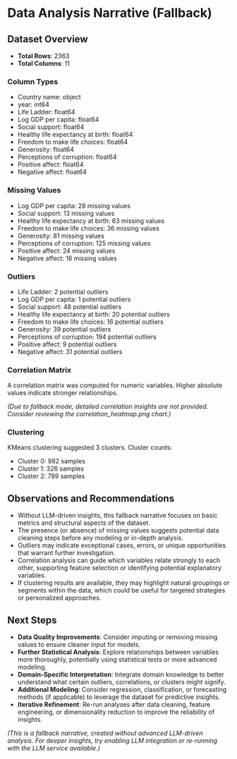 
# Data Analysis Narrative (Fallback)

## Dataset Overview
- **Total Rows**: 2363
- **Total Columns**: 11

### Column Types
- Country name: object
- year: int64
- Life Ladder: float64
- Log GDP per capita: float64
- Social support: float64
- Healthy life expectancy at birth: float64
- Freedom to make life choices: float64
- Generosity: float64
- Perceptions of corruption: float64
- Positive affect: float64
- Negative affect: float64

### Missing Values
- Log GDP per capita: 28 missing values
- Social support: 13 missing values
- Healthy life expectancy at birth: 63 missing values
- Freedom to make life choices: 36 missing values
- Generosity: 81 missing values
- Perceptions of corruption: 125 missing values
- Positive affect: 24 missing values
- Negative affect: 16 missing values

### Outliers
- Life Ladder: 2 potential outliers
- Log GDP per capita: 1 potential outliers
- Social support: 48 potential outliers
- Healthy life expectancy at birth: 20 potential outliers
- Freedom to make life choices: 16 potential outliers
- Generosity: 39 potential outliers
- Perceptions of corruption: 194 potential outliers
- Positive affect: 9 potential outliers
- Negative affect: 31 potential outliers

### Correlation Matrix
A correlation matrix was computed for numeric variables. Higher absolute values indicate stronger relationships.

*(Due to fallback mode, detailed correlation insights are not provided. Consider reviewing the correlation_heatmap.png chart.)*

### Clustering
KMeans clustering suggested 3 clusters. Cluster counts:
- Cluster 0: 982 samples
- Cluster 1: 326 samples
- Cluster 2: 789 samples

            
## Observations and Recommendations
- Without LLM-driven insights, this fallback narrative focuses on basic metrics and structural aspects of the dataset.
- The presence (or absence) of missing values suggests potential data cleaning steps before any modeling or in-depth analysis.
- Outliers may indicate exceptional cases, errors, or unique opportunities that warrant further investigation.
- Correlation analysis can guide which variables relate strongly to each other, supporting feature selection or identifying potential explanatory variables.
- If clustering results are available, they may highlight natural groupings or segments within the data, which could be useful for targeted strategies or personalized approaches.

## Next Steps
- **Data Quality Improvements**: Consider imputing or removing missing values to ensure cleaner input for models.
- **Further Statistical Analysis**: Explore relationships between variables more thoroughly, potentially using statistical tests or more advanced modeling.
- **Domain-Specific Interpretation**: Integrate domain knowledge to better understand what certain outliers, correlations, or clusters might signify.
- **Additional Modeling**: Consider regression, classification, or forecasting methods (if applicable) to leverage the dataset for predictive insights.
- **Iterative Refinement**: Re-run analyses after data cleaning, feature engineering, or dimensionality reduction to improve the reliability of insights.

*(This is a fallback narrative, created without advanced LLM-driven analysis. For deeper insights, try enabling LLM integration or re-running with the LLM service available.)*
